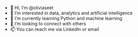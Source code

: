 - 👋 Hi, I’m @oliviaseet
- 👀 I’m interested in data, analytics and artificial intelligence
- 🌱 I’m currently learning Python and machine learning
- 💞️ I’m looking to connect with others
- 📫 You can reach me via LinkedIn or email

<!---
oliviaseet/oliviaseet is a ✨ special ✨ repository because its `README.md` (this file) appears on your GitHub profile.
You can click the Preview link to take a look at your changes.
--->
